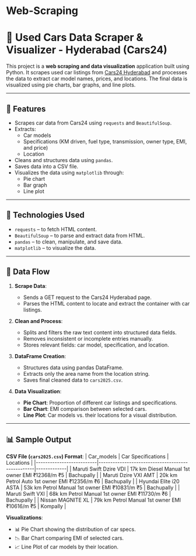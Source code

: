 # Web-Scraping

# 🚗 Used Cars Data Scraper & Visualizer - Hyderabad (Cars24)

This project is a **web scraping and data visualization** application built using Python. It scrapes used car listings from [Cars24 Hyderabad](https://www.cars24.com/buy-used-car/) and processes the data to extract car model names, prices, and locations. The final data is visualized using pie charts, bar graphs, and line plots.

---

## 📌 Features

- Scrapes car data from Cars24 using `requests` and `BeautifulSoup`.
- Extracts:
  - Car models
  - Specifications (KM driven, fuel type, transmission, owner type, EMI, and price)
  - Location
- Cleans and structures data using `pandas`.
- Saves data into a CSV file.
- Visualizes the data using `matplotlib` through:
  - Pie chart
  - Bar graph
  - Line plot

---

## 🧰 Technologies Used

- `requests` – to fetch HTML content.
- `BeautifulSoup` – to parse and extract data from HTML.
- `pandas` – to clean, manipulate, and save data.
- `matplotlib` – to visualize the data.

---

## 📄 Data Flow

1. **Scrape Data**:
   - Sends a GET request to the Cars24 Hyderabad page.
   - Parses the HTML content to locate and extract the container with car listings.

2. **Clean and Process**:
   - Splits and filters the raw text content into structured data fields.
   - Removes inconsistent or incomplete entries manually.
   - Stores relevant fields: car model, specification, and location.

3. **DataFrame Creation**:
   - Structures data using pandas DataFrame.
   - Extracts only the area name from the location string.
   - Saves final cleaned data to `cars2025.csv`.

4. **Data Visualization**:
   - **Pie Chart**: Proportion of different car listings and specifications.
   - **Bar Chart**: EMI comparison between selected cars.
   - **Line Plot**: Car models vs. their locations for a visual distribution.

---

## 📊 Sample Output

**CSV File (`cars2025.csv`) Format**:
| Car_models                | Car Specifications                              | Locations   |
|--------------------------|--------------------------------------------------|-------------|
| Maruti Swift Dzire VDI   | 17k km Diesel Manual 1st owner EMI ₹12368/m ₹5  | Bachupally  |
| Maruti Dzire VXI AMT     | 20k km Petrol Auto 1st owner EMI ₹12356/m ₹6    | Bachupally  |
| Hyundai Elite i20 ASTA   | 53k km Petrol Manual 1st owner EMI ₹10831/m ₹5  | Bachupally  |
| Maruti Swift VXI         | 68k km Petrol Manual 1st owner EMI ₹11730/m ₹6  | Bachupally  |
| Nissan MAGNITE XL        | 79k km Petrol Manual 1st owner EMI ₹10616/m ₹5  | Kompally    |

**Visualizations**:
- 📊 Pie Chart showing the distribution of car specs.
- 📉 Bar Chart comparing EMI of selected cars.
- 📈 Line Plot of car models by their location.

